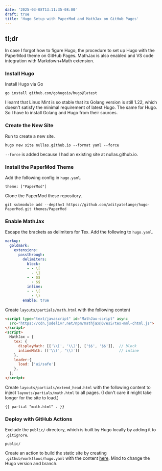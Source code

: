 ```yaml
---
date: '2025-03-08T13:11:35-08:00'
draft: true
title: 'Hugo Setup with PaperMod and MathJax on GitHub Pages'
---
```

## tl;dr

In case I forgot how to figure Hugo, the procedure to set up Hugo with the PaperMod theme on GitHub Pages. MathJax is also enabled and VS code integration with Markdown+Math extension.

### Install Hugo

Install Hugo via Go

```go install github.com/gohugoio/hugo@latest```

I learnt that Linux Mint is so stable that its Golang version is still 1.22,
which doesn't satisfy the minimal requirement of latest Hugo. The same for
Hugo. So I have to install Golang and Hugo from their sources.

### Create the New Site

Run to create a new site.

```shell
hugo new site nullas.github.io --format yaml --force
```

`--force` is added because I had an existing site at nullas.github.io.

### Install the PaperMod Theme

Add the following config in `hugo.yaml`.

```
theme: ["PaperMod"]
```

Clone the PaperMod these repository.

```shell
git submodule add --depth=1 https://github.com/adityatelange/hugo-PaperMod.git themes/PaperMod
```

### Enable MathJax

Escape the brackets as delimiters for Tex. Add the following to `hugo.yaml`.

```yaml
markup:
  goldmark:
    extensions:
      passthrough:
        delimiters:
          block:
          - - \[
            - \]
          - - $$
            - $$
          inline:
          - - \(
            - \)
        enable: true
```

Create `layouts/partials/math.html` with the following content

```html
<script type="text/javascript" id="MathJax-script" async
  src="https://cdn.jsdelivr.net/npm/mathjax@3/es5/tex-mml-chtml.js">
</script>
<script>
  MathJax = {
    tex: {
      displayMath: [['\\[', '\\]'], ['$$', '$$']],  // block
      inlineMath: [['\\(', '\\)']]                  // inline
    },
    loader:{
      load: ['ui/safe']
    },
  };
</script>
```

Create `layouts/partials/extend_head.html` with the following content to inject `layouts/partials/math.html` to all pages. (I don't care it might take longer for the site to load.)

```
{{ partial "math.html" . }}
```

### Deploy with GitHub Actions

Exclude the `public/` directory, which is built by Hugo locally by
adding it to `.gitignore`.

```
public/
```

Create an action to build the static site by creating
`.github/workflows/hugo.yaml` with the content [here](https://gohugo.io/host-and-deploy/host-on-github-pages/#step-6).
Mind to change the
Hugo version and branch.

